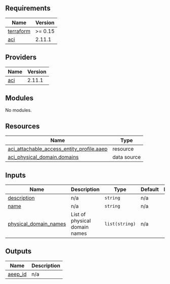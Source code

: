 

<!-- BEGIN_TF_DOCS -->
## Requirements

| Name | Version |
|------|---------|
| <a name="requirement_terraform"></a> [terraform](#requirement\_terraform) | >= 0.15 |
| <a name="requirement_aci"></a> [aci](#requirement\_aci) | 2.11.1 |

## Providers

| Name | Version |
|------|---------|
| <a name="provider_aci"></a> [aci](#provider\_aci) | 2.11.1 |

## Modules

No modules.

## Resources

| Name | Type |
|------|------|
| [aci_attachable_access_entity_profile.aaep](https://registry.terraform.io/providers/ciscodevnet/aci/2.11.1/docs/resources/attachable_access_entity_profile) | resource |
| [aci_physical_domain.domains](https://registry.terraform.io/providers/ciscodevnet/aci/2.11.1/docs/data-sources/physical_domain) | data source |

## Inputs

| Name | Description | Type | Default | Required |
|------|-------------|------|---------|:--------:|
| <a name="input_description"></a> [description](#input\_description) | n/a | `string` | n/a | yes |
| <a name="input_name"></a> [name](#input\_name) | n/a | `string` | n/a | yes |
| <a name="input_physical_domain_names"></a> [physical\_domain\_names](#input\_physical\_domain\_names) | List of physical domain names | `list(string)` | n/a | yes |

## Outputs

| Name | Description |
|------|-------------|
| <a name="output_aeep_id"></a> [aeep\_id](#output\_aeep\_id) | n/a |
<!-- END_TF_DOCS -->
